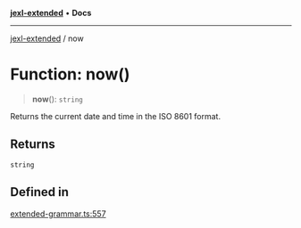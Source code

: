 [**jexl-extended**](../README.md) • **Docs**

***

[jexl-extended](../globals.md) / now

# Function: now()

> **now**(): `string`

Returns the current date and time in the ISO 8601 format.

## Returns

`string`

## Defined in

[extended-grammar.ts:557](https://github.com/nikoraes/jexl-extended/blob/db8adde102268337995e72b2224f129152316ed5/src/extended-grammar.ts#L557)
